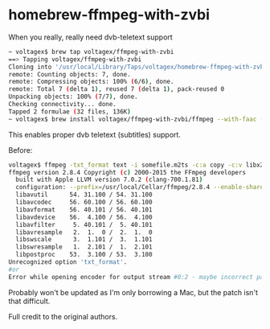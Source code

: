 # homebrew-ffmpeg-with-zvbi
When you really, really need dvb-teletext support


```bash
~ voltagex$ brew tap voltagex/ffmpeg-with-zvbi
==> Tapping voltagex/ffmpeg-with-zvbi
Cloning into '/usr/local/Library/Taps/voltagex/homebrew-ffmpeg-with-zvbi'...
remote: Counting objects: 7, done.
remote: Compressing objects: 100% (6/6), done.
remote: Total 7 (delta 1), reused 7 (delta 1), pack-reused 0
Unpacking objects: 100% (7/7), done.
Checking connectivity... done.
Tapped 2 formulae (32 files, 136K)
~ voltagex$ brew install voltagex/ffmpeg-with-zvbi/ffmpeg --with-faac --with-zvbi
```

This enables proper dvb teletext (subtitles) support.

Before:
```bash
voltagex$ ffmpeg -txt_format text -i somefile.m2ts -c:a copy -c:v libx264 -crf 0 -c:s srt somefile.mkv
ffmpeg version 2.8.4 Copyright (c) 2000-2015 the FFmpeg developers
  built with Apple LLVM version 7.0.2 (clang-700.1.81)
  configuration: --prefix=/usr/local/Cellar/ffmpeg/2.8.4 --enable-shared --enable-pthreads --enable-gpl --enable-version3 --enable-hardcoded-tables --enable-avresample --cc=clang --host-cflags= --host-ldflags= --enable-opencl --enable-libx264 --enable-libmp3lame --enable-libvo-aacenc --enable-libxvid --enable-libfaac --enable-nonfree --enable-vda
  libavutil      54. 31.100 / 54. 31.100
  libavcodec     56. 60.100 / 56. 60.100
  libavformat    56. 40.101 / 56. 40.101
  libavdevice    56.  4.100 / 56.  4.100
  libavfilter     5. 40.101 /  5. 40.101
  libavresample   2.  1.  0 /  2.  1.  0
  libswscale      3.  1.101 /  3.  1.101
  libswresample   1.  2.101 /  1.  2.101
  libpostproc    53.  3.100 / 53.  3.100
Unrecognized option 'txt_format'.
#or
Error while opening encoder for output stream #0:2 - maybe incorrect parameters such as bit_rate, rate, width or height

```

Probably won't be updated as I'm only borrowing a Mac, but the patch isn't that difficult.

Full credit to the original authors.
